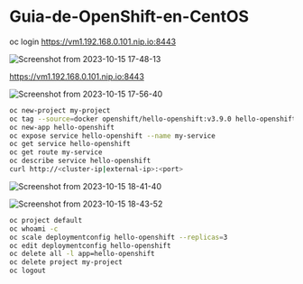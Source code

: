 # Guia-de-OpenShift-en-CentOS

oc login https://vm1.192.168.0.101.nip.io:8443

![Screenshot from 2023-10-15 17-48-13](https://github.com/ogflobal/Guia-de-OpenShift-en-CentOS/assets/74718043/ee875b5f-cf68-472a-a13e-5da18f123a2e)

https://vm1.192.168.0.101.nip.io:8443

![Screenshot from 2023-10-15 17-56-40](https://github.com/ogflobal/Guia-de-OpenShift-en-CentOS/assets/74718043/6ff4a811-6971-48ad-8a75-c318b9ac4f17)

```sh
oc new-project my-project
oc tag --source=docker openshift/hello-openshift:v3.9.0 hello-openshift:latest
oc new-app hello-openshift
oc expose service hello-openshift --name my-service
oc get service hello-openshift
oc get route my-service
oc describe service hello-openshift
curl http://<cluster-ip|external-ip>:<port>
```

![Screenshot from 2023-10-15 18-41-40](https://github.com/ogflobal/Guia-de-OpenShift-en-CentOS/assets/74718043/04de5554-f077-4d6d-be62-70c1b54be38f)

![Screenshot from 2023-10-15 18-43-52](https://github.com/ogflobal/Guia-de-OpenShift-en-CentOS/assets/74718043/7f112cd2-748d-4532-b1bc-c20e1a818a93)

```sh
oc project default
oc whoami -c
oc scale deploymentconfig hello-openshift --replicas=3
oc edit deploymentconfig hello-openshift
oc delete all -l app=hello-openshift
oc delete project my-project
oc logout
```
